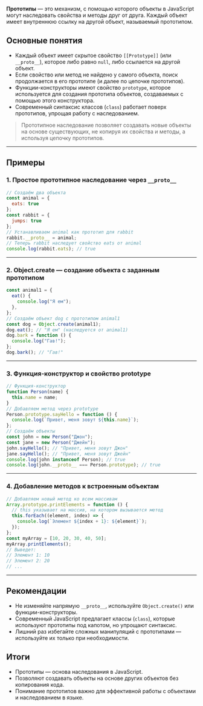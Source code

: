 **Прототипы** — это механизм, с помощью которого объекты в JavaScript могут наследовать свойства и методы друг от друга. Каждый объект имеет внутреннюю ссылку на другой объект, называемый прототипом.

## Основные понятия

- Каждый объект имеет скрытое свойство `[[Prototype]]` (или `__proto__`), которое либо равно `null`, либо ссылается на другой объект.
- Если свойство или метод не найдено у самого объекта, поиск продолжается в его прототипе (и далее по цепочке прототипов).
- Функции-конструкторы имеют свойство `prototype`, которое используется для создания прототипа объектов, создаваемых с помощью этого конструктора.
- Современный синтаксис классов (`class`) работает поверх прототипов, упрощая работу с наследованием.

> Прототипное наследование позволяет создавать новые объекты на основе существующих, не копируя их свойства и методы, а используя цепочку прототипов.

---

## Примеры

### 1. Простое прототипное наследование через `__proto__`

```js
// Создаём два объекта
const animal = {
  eats: true
};
const rabbit = {
  jumps: true
};
// Устанавливаем animal как прототип для rabbit
rabbit.__proto__ = animal;
// Теперь rabbit наследует свойство eats от animal
console.log(rabbit.eats); // true
```

---

### 2. Object.create — создание объекта с заданным прототипом

```js
const animal1 = {
  eat() {
    console.log("Я ем");
  },
};
// Создаём объект dog с прототипом animal1
const dog = Object.create(animal1);
dog.eat(); // "Я ем" (наследуется от animal1)
dog.bark = function () {
  console.log("Гав!");
};
dog.bark(); // "Гав!"
```

---

### 3. Функция-конструктор и свойство prototype

```js
// Функция-конструктор
function Person(name) {
  this.name = name;
}
// Добавляем метод через prototype
Person.prototype.sayHello = function () {
  console.log(`Привет, меня зовут ${this.name}`);
};
// Создаём объекты
const john = new Person("Джон");
const jane = new Person("Джейн");
john.sayHello(); // "Привет, меня зовут Джон"
jane.sayHello(); // "Привет, меня зовут Джейн"
console.log(john instanceof Person); // true
console.log(john.__proto__ === Person.prototype); // true
```

---

### 4. Добавление методов к встроенным объектам

```js
// Добавляем новый метод ко всем массивам
Array.prototype.printElements = function () {
  // this указывает на массив, на котором вызывается метод
  this.forEach((element, index) => {
    console.log(`Элемент ${index + 1}: ${element}`);
  });
};
const myArray = [10, 20, 30, 40, 50];
myArray.printElements();
// Выведет:
// Элемент 1: 10
// Элемент 2: 20
// ...
```

---

## Рекомендации
- Не изменяйте напрямую `__proto__`, используйте `Object.create()` или функции-конструкторы.
- Современный JavaScript предлагает классы (`class`), которые используют прототипы под капотом, но упрощают синтаксис.
- Лишний раз избегайте сложных манипуляций с прототипами — используйте их только при необходимости.

## Итоги
- Прототипы — основа наследования в JavaScript.
- Позволяют создавать объекты на основе других объектов без копирования кода.
- Понимание прототипов важно для эффективной работы с объектами и наследованием в языке. 